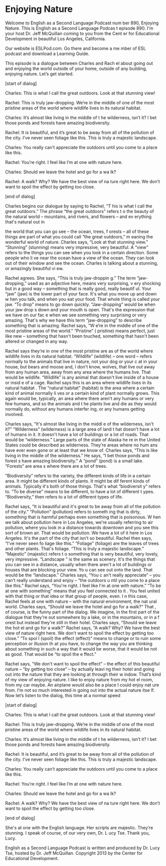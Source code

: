 # Enjoying Nature

Welcome to English as a Second Language Podcast num ber 890, Enjoying Nature. This is English as a Second Language Podcas t episode 890. I'm your host Dr. Jeff McQuillan coming to you from the Cent er for Educational Development in beautiful Los Angeles, California.  

Our website is ESLPod.com. Go there and become a me mber of ESL podcast and download a Learning Guide.  

This episode is a dialogue between Charles and Rach el about going out and enjoying the world outside of your home, outside of  any building, enjoying nature. Let’s get started.  

[start of dialog] 

Charles:  This is what I call the great outdoors.  Look at that stunning view!   

Rachel:  This is truly jaw-dropping.  We’re in the middle of one of the most pristine areas of the world where wildlife lives in  its natural habitat.   

Charles: It’s almost like living in the middle of t he wilderness, isn’t it? I bet those ponds and forests have amazing biodiversity. 

Rachel:  It is beautiful, and it’s great to be away  from all of the pollution of the city.  I’ve never seen foliage like this.  This is truly a majestic landscape. 

Charles:  You really can’t appreciate the outdoors until you come to a place like this.   

Rachel:  You’re right.  I feel like I’m at one with  nature here. 

Charles:  Should we leave the hotel and go for a wa lk? 

Rachel:  A walk?  Why?  We have the best view of na ture right here.  We don’t want to spoil the effect by getting too close. 

[end of dialog] 

Charles begins our dialogue by saying to Rachel, “T his is what I call the great outdoors.” The phrase “the great outdoors” refers t o the beauty of the natural world – mountains, and rivers, and flowers – and ev erything that's natural out in  

the world that you can go see – the ocean, trees, f orests – all of these things are part of what you could call “the great outdoors,” m eaning the wonderful world of nature. Charles says, “Look at that stunning view.”  “Stunning” (stunning) means very impressive, very beautiful. A “view” refers to  the things you can see when you look in a certain direction. Some people who li ve near the ocean have a view of the ocean. They can look out of their window and  see the ocean. Charles is talking about a stunning, or amazingly beautiful vi ew.  

Rachel agrees. She says, “This is truly jaw-droppin g.” The term “jaw-dropping,” used as an adjective here, means very surprising, v ery shocking but in a good way – something that is really good, really beautif ul. Your “jaw” (jaw) is the lower part of your face. It's what you move up and down w hen you talk, and when you eat your food. That whole thing is called your jaw.  “To drop” means to go down quickly. “Jaw-dropping” would be when your jaw drop s down and your mouth is open. That's the expression that we have on our fac e when we see something very surprising or very amazing. That's why we have  this term “jaw-dropping” to describe something that is amazing. Rachel says, “W e’re in the middle of one of the most pristine areas of the world.” “Pristine” ( pristine) means perfect, just like new – something that hasn't been touched, something  that hasn't been altered or changed in any way.  

Rachel says they’re in one of the most pristine are as of the world where wildlife lives in its natural habitat. “Wildlife” (wildlife)  – one word – refers normally to the animals that live in nature, not your dog or your c at in your house, but bears and moose and, I don't know, wolves, that live out away  from any human area, away from any area where the humans live. That would be wildlife. “Wildlife” is any animal that doesn't live inside of a house or insid e of a cage. Rachel says this is an area where wildlife lives in its natural habitat . The “natural habitat” (habitat) is the area where a certain kind of animal normally li ves or a certain kind of plant normally grows. This again would be, typically, an area where there aren't any humans or very few humans, and so the animals and t he plants live and die as they would normally do, without any humans interfer ing, or any humans getting involved.  

Charles says, “It's almost like living in the middl e of the wilderness, isn't it?” “Wilderness” (wilderness) is a large area of land t hat doesn't have a lot of humans in it. It doesn't have a lot of buildings or  a lot of roads. That would be “wilderness.” Large parts of the state of Alaska he re in the United States could be described as wilderness. They’re areas where no hum ans have ever even gone or at least that we know of. Charles says, “This is  like living in the middle of the wilderness.” He says, “I bet those ponds and forest s have amazing biodiversity.” A “pond” (pond) is a small lake. “Forests” are area s where there are a lot of trees.  

“Biodiversity” refers to the variety, the different  kinds of life in a certain area. It might be different kinds of plants. It might be dif ferent kinds of animals. Typically it's both of those things. That's what “biodiversit y” refers to. “To be diverse” means to be different, to have a lot of different t ypes. “Biodiversity,” then refers to a lot of different types of life.  

Rachel says, “It is beautiful and it's great to be away from all of the pollution of the city.” “Pollution” (pollution) refers to someth ing that is dirty, something that is harmful perhaps even something that is poisonous. W hen we talk about pollution here in Los Angeles, we're usually referring to air  pollution, where you look in a distance towards downtown and you see this sort of brown air. That would be pollution. We have a lot of it here in Los Angeles.  It's the part of the city that isn't so beautiful. Rachel then says, “I've never seen fo liage like this.” “Foliage” (foliage) are the leaves of trees and other plants.  That's foliage. “This is truly a majestic landscape.” “Majestic” (majestic) refers t o something that is very beautiful, very lovely, very impressive. “Landscape ” is the same as scenery. It's the things that you can see in a distance, usually when there aren't a lot of buildings or houses that are blocking your view. Yo u can see out onto the land. That would be the “landscape.” Charles says, “You c an't really appreciate” – you can't really understand and enjoy – “the outdoors u ntil you come to a place like this.” Rachel says, “You're right. I feel like I'm at one with nature.” “To be at one with something” means that you feel connected to it . You feel united with that thing or that idea or that group of people, even. I n this case, Rachel feels at one with nature – with the natural environment, the nat ural world. Charles says, “Should we leave the hotel and go for a walk?” That , of course, is the funny part of the dialog. We imagine, in the first part of the  dialogue that they're out somewhere by a lake, or in the mountains, or in a f orest but instead they're still in their hotel. Charles says, “Should we leave the hot el and go for a walk?” Rachel says, “A walk? Why? We have the best view of nature  right here. We don't want to spoil the effect by getting too close.” “To spoi l (spoil) the effect (effect)” means to change or to ruin some perception or illusion th at you have, to change the way you are thinking about something in such a way that  it would be worse, that it would be not as good. That would be “to spoil the e ffect.”  

Rachel says, “We don't want to spoil the effect” – the effect of this beautiful nature – “by getting too close” – by actually leavi ng their hotel and going out into the nature that they are looking at through their w indow. That’s kind of my view of enjoying nature. I like to enjoy nature from my hot el room, from my car maybe. An airplane would also be a place I could enjoy nat ure from. I’m not so much interested in going out into the actual nature itse lf. Now let’s listen to the dialog, this time at a normal speed  

[start of dialog] 

Charles:  This is what I call the great outdoors.  Look at that stunning view!   

Rachel:  This is truly jaw-dropping.  We’re in the middle of one of the most pristine areas of the world where wildlife lives in  its natural habitat.   

Charles: It’s almost like living in the middle of t he wilderness, isn’t it? I bet those ponds and forests have amazing biodiversity. 

Rachel:  It is beautiful, and it’s great to be away  from all of the pollution of the city.  I’ve never seen foliage like this.  This is truly a majestic landscape. 

Charles:  You really can’t appreciate the outdoors until you come to a place like this.   

Rachel:  You’re right.  I feel like I’m at one with  nature here. 

Charles:  Should we leave the hotel and go for a wa lk? 

Rachel:  A walk?  Why?  We have the best view of na ture right here.  We don’t want to spoil the effect by getting too close. 

[end of dialog] 

She's at one with the English language. Her scripts  are majestic. They’re stunning. I speak of course, of our very own, Dr. L ucy Tse. Thank you, Lucy.  

English as a Second Language Podcast is written and  produced by Dr. Lucy Tse, hosted by Dr. Jeff McQuillan. Copyright 2013 by the  Center for Educational Development.


